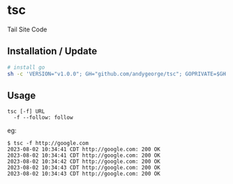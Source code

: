 # tsc

Tail Site Code

## Installation / Update

```sh
# install go
sh -c 'VERSION="v1.0.0"; GH="github.com/andygeorge/tsc"; GOPRIVATE=$GH go install -v $GH@$VERSION'
```

## Usage

```
tsc [-f] URL
  -f --follow: follow
```

eg:

```
$ tsc -f http://google.com
2023-08-02 10:34:41 CDT http://google.com: 200 OK
2023-08-02 10:34:41 CDT http://google.com: 200 OK
2023-08-02 10:34:42 CDT http://google.com: 200 OK
2023-08-02 10:34:43 CDT http://google.com: 200 OK
2023-08-02 10:34:43 CDT http://google.com: 200 OK
```
